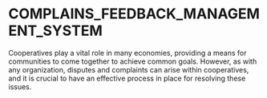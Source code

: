 # COMPLAINS_FEEDBACK_MANAGEMENT_SYSTEM
Cooperatives play a vital role in many economies, providing a means for communities to come together to achieve common goals. However, as with any organization, disputes and complaints can arise within cooperatives, and it is crucial to have an effective process in place for resolving these issues.
